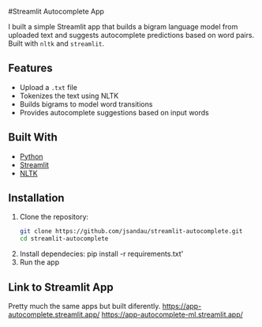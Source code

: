 #Streamlit Autocomplete App

I built a simple Streamlit app that builds a bigram language model from uploaded text and suggests autocomplete predictions based on word pairs. Built with `nltk` and `streamlit`.

## Features

- Upload a `.txt` file
- Tokenizes the text using NLTK
- Builds bigrams to model word transitions
- Provides autocomplete suggestions based on input words

## Built With

- [Python](https://www.python.org/)
- [Streamlit](https://streamlit.io/)
- [NLTK](https://www.nltk.org/)

## Installation

1. Clone the repository:
   ```bash
   git clone https://github.com/jsandau/streamlit-autocomplete.git
   cd streamlit-autocomplete
2. Install dependecies:
   pip install -r requirements.txt'
3. Run the app

## Link to Streamlit App
Pretty much the same apps but built diferently.
https://app-autocomplete.streamlit.app/
https://app-autocomplete-ml.streamlit.app/
